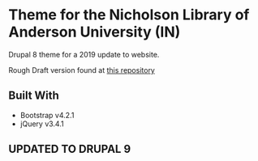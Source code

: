 # Theme for the Nicholson Library of Anderson University (IN)
Drupal 8 theme for a 2019 update to website.

Rough Draft version found at [this repository](https://github.com/NicLib/site-rough-draft)

## Built With
* Bootstrap v4.2.1
* jQuery v3.4.1


## UPDATED TO DRUPAL 9